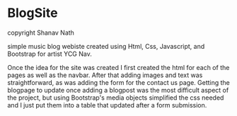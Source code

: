 # BlogSite

copyright Shanav Nath

simple music blog webiste created using Html, Css, Javascript, and Bootstrap for artist YCG Nav.

Once the idea for the site was created I first created the html for each of the pages as well as the navbar.
After that adding images and text was straightforward, as was adding the form for the contact us page.
Getting the blogpage to update once adding a blogpost was the most difficult aspect of the project, but using 
Bootstrap's media objects simplified the css needed and I just put them into a table that updated after a form submission.
